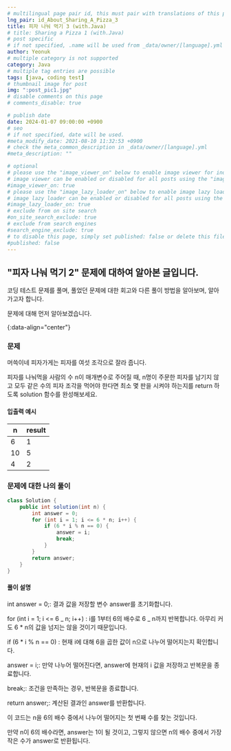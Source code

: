 ```yaml
---
# multilingual page pair id, this must pair with translations of this page. (This name must be unique)
lng_pair: id_About_Sharing_A_Pizza_3
title: 피자 나눠 먹기 3 (with.Java)
# title: Sharing a Pizza 1 (with.Java)
# post specific
# if not specified, .name will be used from _data/owner/[language].yml
author: Yeonuk
# multiple category is not supported
category: Java
# multiple tag entries are possible
tags: [java, coding test]
# thumbnail image for post
img: ":post_pic1.jpg"
# disable comments on this page
# comments_disable: true

# publish date
date: 2024-01-07 09:00:00 +0900
# seo
# if not specified, date will be used.
#meta_modify_date: 2021-08-10 11:32:53 +0900
# check the meta_common_description in _data/owner/[language].yml
#meta_description: ""

# optional
# please use the "image_viewer_on" below to enable image viewer for individual pages or posts (_posts/ or [language]/_posts folders).
# image viewer can be enabled or disabled for all posts using the "image_viewer_posts: true" setting in _data/conf/main.yml.
#image_viewer_on: true
# please use the "image_lazy_loader_on" below to enable image lazy loader for individual pages or posts (_posts/ or [language]/_posts folders).
# image lazy loader can be enabled or disabled for all posts using the "image_lazy_loader_posts: true" setting in _data/conf/main.yml.
#image_lazy_loader_on: true
# exclude from on site search
#on_site_search_exclude: true
# exclude from search engines
#search_engine_exclude: true
# to disable this page, simply set published: false or delete this file
#published: false
---
```


<!-- outline-start -->

## "피자 나눠 먹기 2" 문제에 대하여 알아본 글입니다.

코딩 테스트 문제를 풀며, 풀었던 문제에 대한 회고와 다른 풀이 방법을 알아보며, 알아가고자 합니다.

문제에 대해 먼저 알아보겠습니다.

{:data-align="center"}

<!-- outline-end -->

### 문제

머쓱이네 피자가게는 피자를 여섯 조각으로 잘라 줍니다.

피자를 나눠먹을 사람의 수 n이 매개변수로 주어질 때, n명이 주문한 피자를 남기지 않고 모두 같은 수의 피자 조각을 먹어야 한다면 최소 몇 판을 시켜야 하는지를 return 하도록 solution 함수를 완성해보세요.

#### 입출력 예시

| n   | result |
| --- | ------ |
| 6   | 1      |
| 10  | 5      |
| 4   | 2      |

### 문제에 대한 나의 풀이

```java
class Solution {
	public int solution(int n) {
		int answer = 0;
		for (int i = 1; i <= 6 * n; i++) {
			if (6 * i % n == 0) {
				answer = i;
				break;
			}
		}
		return answer;
	}
}
```

#### 풀이 설명

int answer = 0;: 결과 값을 저장할 변수 answer를 초기화합니다.

for (int i = 1; i <= 6 _ n; i++) : i를 1부터 6의 배수로 6 _ n까지 반복합니다. 아무리 커도 6 \* n의 값을 넘지는 않을 것이기 때문입니다.

if (6 \* i % n == 0) : 현재 i에 대해 6을 곱한 값이 n으로 나누어 떨어지는지 확인합니다.

answer = i;: 만약 나누어 떨어진다면, answer에 현재의 i 값을 저장하고 반복문을 종료합니다.

break;: 조건을 만족하는 경우, 반복문을 종료합니다.

return answer;: 계산된 결과인 answer를 반환합니다.

이 코드는 n을 6의 배수 중에서 나누어 떨어지는 첫 번째 수를 찾는 것입니다.

만약 n이 6의 배수라면, answer는 1이 될 것이고, 그렇지 않으면 n의 배수 중에서 가장 작은 수가 answer로 반환됩니다.
